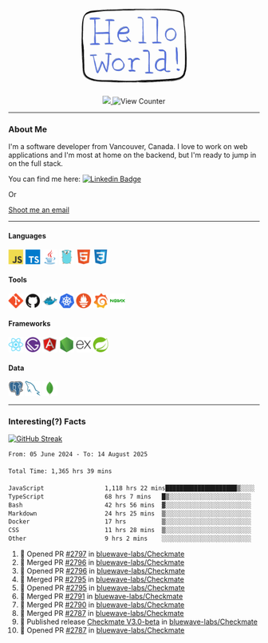 <div align="center">
    <img src="./img/hello_world.webp" height="200px" width="">
    <div>
        <a href="https://www.linkedin.com/in/ajhollid">
            <img src="https://img.shields.io/badge/LinkedIn-blue"/>
        </a>
        <img src="https://komarev.com/ghpvc/?username=ajhollid&color=yellow" alt="View Counter">
    </div>
</div>

---

### About Me

I'm a software developer from Vancouver, Canada. I love to work on web applications and I'm most at home on the backend, but I'm ready to jump in on the full stack.

You can find me here: [![Linkedin Badge](https://img.shields.io/badge/-ajhollid-blue?style=flat&logo=Linkedin&logoColor=white)](https://www.linkedin.com/in/ajhollid)

Or

[Shoot me an email](mailto:ajhollid@gmail.com)

---

#### Languages

<div>
    <img src="./img/devicons/javascript-original.svg" width=30 height=30 alt="JavaScript">
    <img src="/img/devicons/typescript-original.svg" width=30 height=30 alt="TypeScript">
    <img src="./img/devicons/java-original.svg" width=30 height=30 alt="Java">
    <img src="./img/devicons/go-original.svg" width=30 height=30 alt="Golang">
    <img src="./img/devicons/html5-original.svg" width=30 height=30 alt="HTML 5">
    <img src="./img/devicons/css3-original.svg" width=30 height=30 alt="CSS 3">
</div>

#### Tools

<div>
    <img src="./img/devicons/git-original.svg" width=30 height=30 alt="Git">
    <img src="./img/devicons/github-original.svg" width=30 height=30 alt="Github">
    <img src="./img/devicons/docker-original.svg" width=30 
    height=30 alt="Docker">
    <img src="./img/devicons/kubernetes-original.svg" width=30 height=30 alt="K8">
    <img src="./img/devicons/prometheus-original.svg" width=30 height=30 alt="Prometheus">
    <img src="./img/devicons/grafana-original.svg" width=30 height=30 alt="Grafana">
    <img src="./img/devicons/nginx-original.svg" width=30 height=30 alt="Nginx">
</div>

#### Frameworks

<div>
    <img src="./img/devicons/react-original.svg" width=30 height=30 alt="React">
    <img src="./img/devicons/gatsby-original.svg" width=30 height=30 alt="Gatsby">
    <img src="./img/devicons/angularjs-original.svg" width=30 height=30 alt="AngularJS">
    <img src="./img/devicons/nodejs-original.svg" width=30 height=30 alt="NodeJS">
    <img src="./img/devicons/express-original.svg" width=30 height=30 alt="Express">
    <img src="./img/devicons/spring-original.svg" width=30 height=30 alt="Spring">
</div>

#### Data

<div>
    <img src="./img/devicons/postgresql-original.svg" width=30 height=30 alt="Postgresql">
    <img src="./img/devicons/mysql-original.svg" width=30 height=30 alt="Mysql">
    <img src="./img/devicons/mongodb-original.svg" width=30 height=30 alt="MongoDB">
</div>

---

### Interesting(?) Facts

[![GitHub Streak](http://github-readme-streak-stats.herokuapp.com?user=ajhollid)](https://git.io/streak-stats)

 <!--START_SECTION:waka-->

```txt
From: 05 June 2024 - To: 14 August 2025

Total Time: 1,365 hrs 39 mins

JavaScript                 1,118 hrs 22 mins████████████████████▒░░░░   81.35 %
TypeScript                 68 hrs 7 mins   █▒░░░░░░░░░░░░░░░░░░░░░░░   04.96 %
Bash                       42 hrs 56 mins  ▓░░░░░░░░░░░░░░░░░░░░░░░░   03.12 %
Markdown                   24 hrs 25 mins  ▒░░░░░░░░░░░░░░░░░░░░░░░░   01.78 %
Docker                     17 hrs          ▒░░░░░░░░░░░░░░░░░░░░░░░░   01.24 %
CSS                        11 hrs 28 mins  ▒░░░░░░░░░░░░░░░░░░░░░░░░   00.83 %
Other                      9 hrs 2 mins    ░░░░░░░░░░░░░░░░░░░░░░░░░   00.66 %
```

<!--END_SECTION:waka-->


<!--START_SECTION:activity-->
1. 💪 Opened PR [#2797](https://github.com/bluewave-labs/Checkmate/pull/2797) in [bluewave-labs/Checkmate](https://github.com/bluewave-labs/Checkmate)
2. 🎉 Merged PR [#2796](https://github.com/bluewave-labs/Checkmate/pull/2796) in [bluewave-labs/Checkmate](https://github.com/bluewave-labs/Checkmate)
3. 💪 Opened PR [#2796](https://github.com/bluewave-labs/Checkmate/pull/2796) in [bluewave-labs/Checkmate](https://github.com/bluewave-labs/Checkmate)
4. 🎉 Merged PR [#2795](https://github.com/bluewave-labs/Checkmate/pull/2795) in [bluewave-labs/Checkmate](https://github.com/bluewave-labs/Checkmate)
5. 💪 Opened PR [#2795](https://github.com/bluewave-labs/Checkmate/pull/2795) in [bluewave-labs/Checkmate](https://github.com/bluewave-labs/Checkmate)
6. 🎉 Merged PR [#2791](https://github.com/bluewave-labs/Checkmate/pull/2791) in [bluewave-labs/Checkmate](https://github.com/bluewave-labs/Checkmate)
7. 🎉 Merged PR [#2790](https://github.com/bluewave-labs/Checkmate/pull/2790) in [bluewave-labs/Checkmate](https://github.com/bluewave-labs/Checkmate)
8. 🎉 Merged PR [#2787](https://github.com/bluewave-labs/Checkmate/pull/2787) in [bluewave-labs/Checkmate](https://github.com/bluewave-labs/Checkmate)
9. 🚀 Published release [Checkmate V3.0-beta](https://github.com/bluewave-labs/Checkmate/releases/tag/V3.0-beta) in [bluewave-labs/Checkmate](https://github.com/bluewave-labs/Checkmate)
10. 💪 Opened PR [#2787](https://github.com/bluewave-labs/Checkmate/pull/2787) in [bluewave-labs/Checkmate](https://github.com/bluewave-labs/Checkmate)
<!--END_SECTION:activity-->
